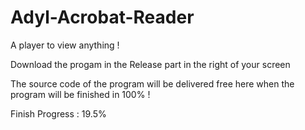 # Adyl-Acrobat-Reader
A player to view anything !

Download the progam in the Release part in the right of your screen

The source code of the program will be delivered free here when the program will be finished in 100% !

Finish Progress : 19.5%
